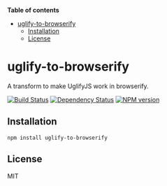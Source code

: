 <!-- START doctoc generated TOC please keep comment here to allow auto update -->
<!-- DON'T EDIT THIS SECTION, INSTEAD RE-RUN doctoc TO UPDATE -->
**Table of contents**

- [uglify-to-browserify](#uglify-to-browserify)
  - [Installation](#installation)
  - [License](#license)

<!-- END doctoc generated TOC please keep comment here to allow auto update -->

# uglify-to-browserify

A transform to make UglifyJS work in browserify.

[![Build Status](https://travis-ci.org/ForbesLindesay/uglify-to-browserify.png?branch=master)](https://travis-ci.org/ForbesLindesay/uglify-to-browserify)
[![Dependency Status](https://gemnasium.com/ForbesLindesay/uglify-to-browserify.png)](https://gemnasium.com/ForbesLindesay/uglify-to-browserify)
[![NPM version](https://badge.fury.io/js/uglify-to-browserify.png)](http://badge.fury.io/js/uglify-to-browserify)

## Installation

    npm install uglify-to-browserify

## License

  MIT